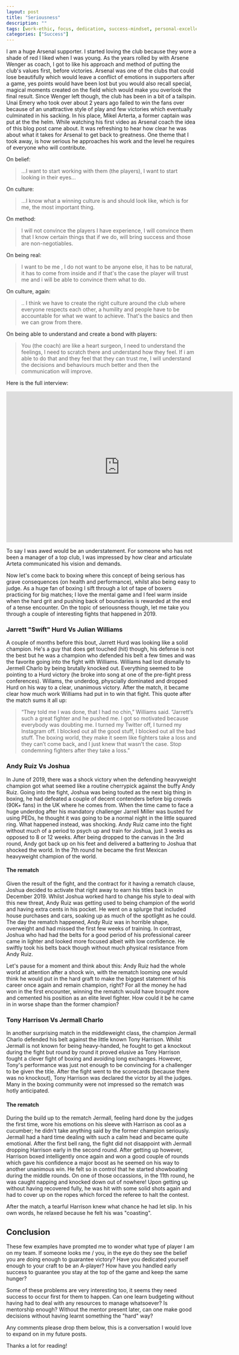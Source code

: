 ```yaml
---
layout: post
title: "Seriousness"
description: ""
tags: [work-ethic, focus, dedication, success-mindset, personal-excellence]
categories: ["Success"]
---
```


I am a huge Arsenal supporter. I started loving the club because they wore a shade of red I liked when I was young. As the years rolled by with Arsene Wenger as coach, I got to like his approach and method of putting the club's values first, before victories. Arsenal was one of the clubs that could lose beautifully which would leave a conflict of emotions in supporters after a game, yes points would have been lost but you would also recall special, magical moments created on the field which would make you overlook the final result. Since Wenger left though, the club has been in a bit of a tailspin. Unai Emery who took over about 2 years ago failed to win the fans over because of an unattractive style of play and few victories which eventually culminated in his sacking. In his place, Mikel Arterta, a former captain was put at the the helm. While watching his first video as Arsenal coach the idea of this blog post came about. It was refreshing to hear how clear he was about what it takes for Arsenal to get back to greatness. One theme that I took away, is how serious he approaches his work and the level he requires of everyone who will contribute.

On belief:

> ...I want to start working with them (the players), I want to start looking in their eyes...

On culture:

> ...I know what a winning culture is and should look like, which is for me, the most important thing.

<!--more-->

On method:

> I will not convince the players I have experience, I will convince them that I know certain things that if we do, will bring success and those are non-negotiables.

On being real:

> I want to be me , I do not want to be anyone else, it has to be natural, it has to come from inside and if that's the case the player will trust me and i will be able to convince them what to do.

On culture, again:

> .. I think we have to create the right culture around the club where everyone respects each other, a humility and people have to be accountable for what we want to achieve. That's the basics and then we can grow from there.

On being able to understand and create a bond with players:

> You (the coach) are like a heart surgeon, I need to understand the feelings, I need to scratch there and understand how they feel. If i am able to do that and they feel that they can trust me, I will understand the decisions and behaviours much better and then the communication will improve.

Here is the full interview:

<iframe width="600" height="400" src="https://www.youtube.com/embed/OUA3ixJQthA" frameborder="0" allow="accelerometer; autoplay; encrypted-media; gyroscope; picture-in-picture" allowfullscreen></iframe>

To say I was awed would be an understatement. For someone who has not been a manager of a top club, I was impressed by how clear and articulate Arteta communicated his vision and demands.

Now let's come back to boxing where this concept of being serious has grave consequences (on health and performance), whilst also being easy to judge. As a huge fan of boxing I sift through a lot of tape of boxers practicing for big matches; I love the mental game and I feel warm inside when the hard grit and pushing back of boundaries is rewarded at the end of a tense encounter. On the topic of seriousness though, let me take you through a couple of interesting fights that happened in 2019.

### Jarrett "Swift" Hurd Vs Julian Williams

A couple of months before this bout, Jarrett Hurd was looking like a solid champion. He's a guy that does get touched (hit) though, his defense is not the best but he was a champion who defended his belt a few times and was the favorite going into the fight with Williams. Williams had lost dismally to Jermell Charlo by being brutally knocked out. Everything seemed to be pointing to a Hurd victory (he broke into song at one of the pre-fight press conferences). Willams, the underdog, physcially dominated and dropped Hurd on his way to a clear, unanimous victory. After the match, it became clear how much work Williams had put in to win that fight. This quote after the match sums it all up:

> “They told me I was done, that I had no chin,” Williams said. “Jarrett’s such a great fighter and he pushed me. I got so motivated because everybody was doubting me. I turned my Twitter off, I turned my Instagram off. I blocked out all the good stuff, I blocked out all the bad stuff. The boxing world, they make it seem like fighters take a loss and they can’t come back, and I just knew that wasn’t the case. Stop condemning fighters after they take a loss.”

### Andy Ruiz Vs Joshua

In June of 2019, there was a shock victory when the defending heavyweight champion got what seemed like a routine cherrypick against the buffy Andy Ruiz. Going into the fight, Joshua was being touted as the next big thing in boxing, he had defeated a couple of decent contenders before big crowds (90K+ fans) in the UK where he comes from. When the time came to face a huge underdog after his mandatory challenger Jarrell Miller was busted for using PEDs, he thought it was going to be a normal night in the little squared ring. What happened instead, was shocking. Andy Ruiz came into the fight without much of a period to psych up and train for Joshua, just 3 weeks as opposed to 8 or 12 weeks. After being dropped to the canvas in the 3rd round, Andy got back up on his feet and delivered a battering to Joshua that shocked the world. In the 7th round he became the first Mexican heavyweight champion of the world.

#### The rematch

Given the result of the fight, and the contract for it having a rematch clause, Joshua decided to activate that right away to earn his titles back in December 2019. Whilst Joshua worked hard to change his style to deal with this new threat, Andy Ruiz was getting used to being champion of the world and having extra cents in his pocket. He went on a splurge that included house purchases and cars, soaking up as much of the spotlight as he could. The day the rematch happened, Andy Ruiz was in horrible shape, overweight and had missed the first few weeks of training. In contrast, Joshua who had had the belts for a good period of his professional career came in lighter and looked more focused albeit with low confidence. He swiftly took his belts back though without much physical resistance from Andy Ruiz.

Let's pause for a moment and think about this: Andy Ruiz had the whole world at attention after a shock win, with the rematch looming one would think he would put in the hard graft to make the biggest statement of his career once again and remain champion, right? For all the money he had won in the first encounter, winning the rematch would have brought more and cemented his position as an elite level fighter. How could it be he came in in worse shape than the former champion?

### Tony Harrison Vs Jermall Charlo

In another surprising match in the middleweight class, the champion Jermall Charlo defended his belt against the little known Tony Harrison. Whilst Jermall is not known for being heavy-handed, he fought to get a knockout during the fight but round by round it proved elusive as Tony Harrison fought a clever fight of boxing and avoiding long exchanges. However, Tony's performance was just not enough to be convincing for a challenger to be given the title. After the fight went to the scorecards (because there was no knockout), Tony Harrison was declared the victor by all the judges. Many in the boxing community were not impressed so the rematch was hotly anticipated.

#### The rematch

During the build up to the rematch Jermall, feeling hard done by the judges the first time, wore his emotions on his sleeve with Harrison as cool as a cucumber; he didn't take anything said by the former champion seriously. Jermall had a hard time dealing with such a calm head and became quite emotional. After the first bell rang, the fight did not disappoint with Jermall dropping Harrison early in the second round. After getting up however, Harrison boxed intelligently once again and won a good couple of rounds which gave his confidence a major boost as he seemed on his way to another unanimous win. He felt so in control that he started showboating during the middle rounds. On one of those occassions, in the 11th round, he was caught napping and knocked down out of nowhere! Upon getting up without having recovered fully, he was hit with some solid shots again and had to cover up on the ropes which forced the referee to halt the contest.

After the match, a tearful Harrison knew what chance he had let slip. In his own words, he relaxed because he felt his was "coasting".

## Conclusion

These few examples have prompted me to wonder what type of player I am on my team. If someone looks me / you, in the eye do they see the belief you are doing enough to guarantee victory? Have you dedicated yourself enough to your craft to be an A-player? How have you handled early success to guarantee you stay at the top of the game and keep the same hunger?

Some of these problems are very interesting too, it seems they need success to occur first for them to happen. Can one learn budgeting without having had to deal with any resources to manage whatsoever? Is mentorship enough? Without the mentor present later, can one make good decisions without having learnt something the "hard" way?

Any comments please drop them below, this is a conversation I would love to expand on in my future posts.

Thanks a lot for reading!
